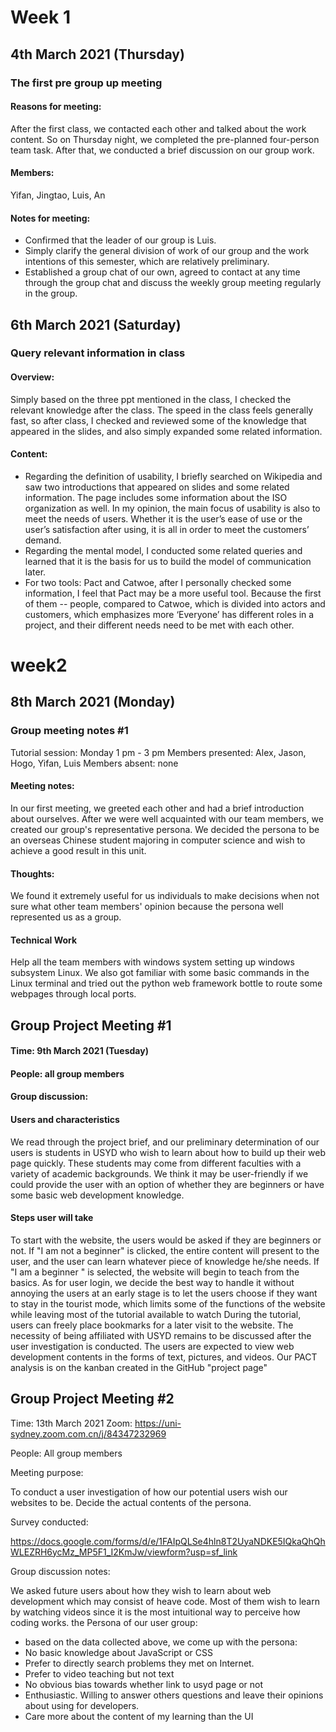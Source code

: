 # Week 1


## 4th March 2021 (Thursday)

### The first pre group up meeting

#### Reasons for meeting:
After the first class, we contacted each other and talked about the work content. 
So on Thursday night, we completed the pre-planned four-person team task. After that, we conducted a brief discussion on our group work.

#### Members: 
Yifan, Jingtao, Luis, An

#### Notes for meeting:
- Confirmed that the leader of our group is Luis.
- Simply clarify the general division of work of our group and the work intentions of this semester, which are relatively preliminary.
- Established a group chat of our own, agreed to contact at any time through the group chat and discuss the weekly group meeting regularly in the group.



## 6th March 2021 (Saturday)

### Query relevant information in class
#### Overview:
Simply based on the three ppt mentioned in the class, I checked the relevant knowledge after the class. 
The speed in the class feels generally fast, so after class, I checked and reviewed some of the knowledge that appeared in the slides, and also simply expanded some related information.

#### Content:
- Regarding the definition of usability, I briefly searched on Wikipedia and saw two introductions  that appeared on slides and some related information. 
The page includes some information about the ISO organization as well. In my opinion, the main focus of usability is also to meet the needs of users. 
Whether it is the user’s ease of use or the user’s satisfaction after using, it is all in order to meet the customers’ demand.
- Regarding the mental model, I conducted some related queries and learned that it is the basis for us to build the model of communication later.
- For two tools: Pact and Catwoe, after I personally checked some information, I feel that Pact may be a more useful tool.
Because the first of them -- people, compared to Catwoe, which is divided into actors and customers, which emphasizes more ‘Everyone’ has different roles in a project, and their different needs need to be met with each other.

# week2
## 8th March 2021 (Monday)

### Group meeting notes #1
Tutorial session: Monday 1 pm - 3 pm
Members presented: Alex, Jason, Hogo, Yifan, Luis
Members absent: none

#### Meeting notes:
In our first meeting, we greeted each other and had a brief introduction about ourselves. 
After we were well acquainted with our team members, we created our group's representative persona. We decided the persona to be an overseas Chinese student majoring in computer science and wish to achieve a good result in this unit.

#### Thoughts:
We found it extremely useful for us individuals to make decisions when not sure what other team members' opinion because the persona well represented us as a group.

#### Technical Work
Help all the team members with windows system setting up windows subsystem Linux. We also got familiar with some basic commands in the Linux terminal and tried out the python web framework bottle to route some webpages through local ports.

## Group Project Meeting #1
#### Time: 9th March 2021 (Tuesday)
#### People: all group members
#### Group discussion:
#### Users and characteristics
We read through the project brief, and our preliminary determination of our users is students in USYD who wish to learn about how to build up their web page quickly. These students may come from different faculties with a variety of academic backgrounds. We think it may be user-friendly if we could provide the user with an option of whether they are beginners or have some basic web development knowledge. 
#### Steps user will take
To start with the website, the users would be asked if they are beginners or not. If "I am not a beginner" is clicked, the entire content will present to the user, and the user can learn whatever piece of knowledge he/she needs. If "I am a beginner " is selected, the website will begin to teach from the basics.
As for user login, we decide the best way to handle it without annoying the users at an early stage is to let the users choose if they want to stay in the tourist mode, which limits some of the functions of the website while leaving most of the tutorial available to watch
During the tutorial, users can freely place bookmarks for a later visit to the website.
The necessity of being affiliated with USYD remains to be discussed after the user investigation is conducted.
The users are expected to view web development contents in the forms of text, pictures, and videos.
Our PACT analysis is on the kanban created in the GitHub "project page"

## Group Project Meeting #2
Time: 13th March 2021
Zoom: https://uni-sydney.zoom.com.cn/j/84347232969

People: All group members

Meeting purpose:

To conduct a user investigation of how our potential users wish our websites to be.
Decide the actual contents of the persona.

Survey conducted:

https://docs.google.com/forms/d/e/1FAIpQLSe4hln8T2UyaNDKE5IQkaQhQhWLEZRH6ycMz_MP5F1_I2KmJw/viewform?usp=sf_link

Group discussion notes:

We asked future users about how they wish to learn about web development which may consist of heave code. Most of them wish to learn by watching videos since it is the most intuitional way to perceive how coding works. 
the Persona of our user group:
- based on the data collected above, we come up with the persona:
- No basic knowledge about JavaScript or CSS
- Prefer to directly search problems they met on Internet.
- Prefer to video teaching but not text
- No obvious bias towards whether link to usyd page or not
- Enthusiastic. Willing to answer others questions and leave their opinions about using for developers.
- Care more about the content of my learning than the UI

